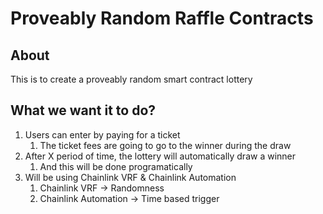 # Proveably Random Raffle Contracts

## About

This is to create a proveably random smart contract lottery

## What we want it to do?

1. Users can enter by paying for a ticket
   1. The ticket fees are going to go to the winner during the draw 
2. After X period of time, the lottery will automatically draw a winner
   1. And this will be done programatically
3. Will be using Chainlink VRF & Chainlink Automation
   1. Chainlink VRF -> Randomness
   2. Chainlink Automation -> Time based trigger